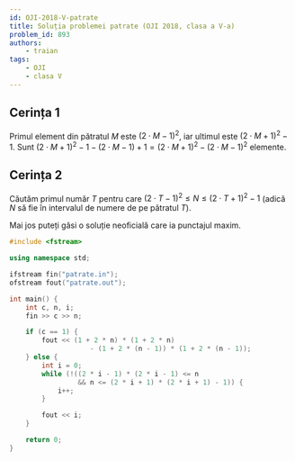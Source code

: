 ```yaml
---
id: OJI-2018-V-patrate
title: Soluția problemei patrate (OJI 2018, clasa a V-a)
problem_id: 893
authors: 
    - traian
tags:
    - OJI
    - clasa V
---
```


## Cerința 1

Primul element din pătratul $M$ este $(2 \cdot M - 1) ^ 2$, iar ultimul este $(2
\cdot M + 1) ^ 2 - 1$. Sunt $(2 \cdot M + 1) ^ 2 - 1 - (2 \cdot M - 1) + 1 = (2
\cdot M + 1) ^ 2 - (2 \cdot M - 1) ^ 2$ elemente.

## Cerința 2

Căutăm primul număr $T$ pentru care $(2 \cdot T - 1) ^ 2 \leq N \leq (2 \cdot
T + 1) ^ 2 - 1$ (adică $N$ să fie în intervalul de numere de pe pătratul $T$).

Mai jos puteți găsi o soluție neoficială care ia punctajul maxim.

```cpp
#include <fstream>

using namespace std;

ifstream fin("patrate.in");
ofstream fout("patrate.out");

int main() {
    int c, n, i;
    fin >> c >> n;

    if (c == 1) {
        fout << (1 + 2 * n) * (1 + 2 * n)
                    - (1 + 2 * (n - 1)) * (1 + 2 * (n - 1));
    } else {
        int i = 0;
        while (!((2 * i - 1) * (2 * i - 1) <= n
                 && n <= (2 * i + 1) * (2 * i + 1) - 1)) {
            i++;
        }

        fout << i;
    }

    return 0;
}
```
